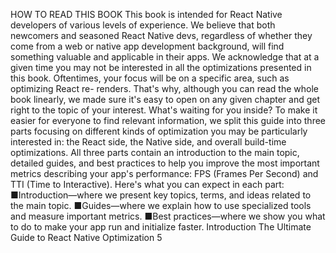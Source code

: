 HOW TO READ THIS BOOK
This book is intended for React Native developers of various levels of experience. We believe 
that both newcomers and seasoned React Native devs, regardless of whether they come from 
a web or native app development background, will find something valuable and applicable in 
their apps. 
We acknowledge that at a given time you may not be interested in all the optimizations presented 
in this book. Oftentimes, your focus will be on a specific area, such as optimizing React re-
renders. That's why, although you can read the whole book linearly, we made sure it's easy to 
open on any given chapter and get right to the topic of your interest.
What's waiting for you inside?
To make it easier for everyone to find relevant information, we split this guide into three 
parts focusing on different kinds of optimization you may be particularly interested in: the 
React side, the Native side, and overall build-time optimizations. All three parts contain an 
introduction to the main topic, detailed guides, and best practices to help you improve the 
most important metrics describing your app's performance: FPS (Frames Per Second) and TTI 
(Time to Interactive).
Here's what you can expect in each part:
 ■Introduction—where we present key topics, terms, and ideas related to the main 
topic.
 ■Guides—where we explain how to use specialized tools and measure important 
metrics.
 ■Best practices—where we show you what to do to make your app run and initialize 
faster.
Introduction
The Ultimate Guide to React Native Optimization
5